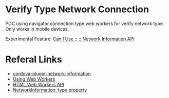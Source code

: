 # Verify Type Network Connection
POC using navigator.connection.type web workers for verify network type. Only works in mobile devices.

Experimental Feature: [Can I Use :: :: Network Information API](https://caniuse.com/netinfo)

# Referal Links
  - [cordova-plugin-network-information](https://github.com/apache/cordova-plugin-network-information)
  - [Using Web Workers](https://developer.mozilla.org/en-US/docs/Web/API/Web_Workers_API/Using_web_workers)
  - [HTML Web Workers API](https://www.w3schools.com/html/html5_webworkers.asp)
  - [NetworkInformation: type property](https://developer.mozilla.org/en-US/docs/Web/API/NetworkInformation/type)
